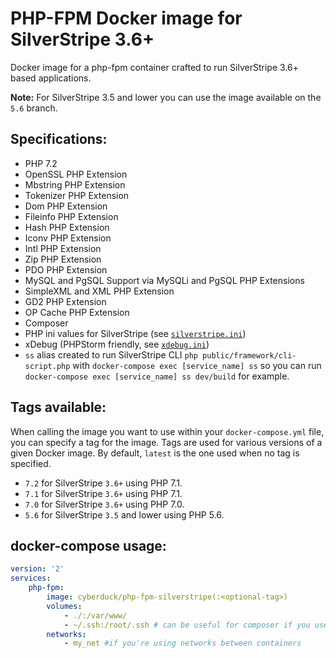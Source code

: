 # PHP-FPM Docker image for SilverStripe 3.6+

Docker image for a php-fpm container crafted to run SilverStripe 3.6+ based applications.

**Note:** For SilverStripe 3.5 and lower you can use the image available on the `5.6` branch.

## Specifications:

* PHP 7.2
* OpenSSL PHP Extension
* Mbstring PHP Extension
* Tokenizer PHP Extension
* Dom PHP Extension
* Fileinfo PHP Extension
* Hash PHP Extension
* Iconv PHP Extension
* Intl PHP Extension
* Zip PHP Extension
* PDO PHP Extension
* MySQL and PgSQL Support via MySQLi and PgSQL PHP Extensions
* SimpleXML and XML PHP Extension
* GD2 PHP Extension
* OP Cache PHP Extension
* Composer
* PHP ini values for SilverStripe (see [`silverstripe.ini`](/silverstripe.ini))
* xDebug (PHPStorm friendly, see [`xdebug.ini`](/xdebug.ini))
* `ss` alias created to run SilverStripe CLI `php public/framework/cli-script.php` with `docker-compose exec [service_name] ss` so you can run `docker-compose exec [service_name] ss dev/build` for example.

## Tags available:

When calling the image you want to use within your `docker-compose.yml` file,
you can specify a tag for the image. Tags are used for various versions of a
given Docker image. By default, `latest` is the one used when no tag is specified.

* `7.2` for SilverStripe `3.6+` using PHP 7.1.
* `7.1` for SilverStripe `3.6+` using PHP 7.1.
* `7.0` for SilverStripe `3.6+` using PHP 7.0.
* `5.6` for SilverStripe `3.5` and lower using PHP 5.6.

## docker-compose usage:

```yml
version: '2'
services:
    php-fpm:
        image: cyberduck/php-fpm-silverstripe(:<optional-tag>)
        volumes:
            - ./:/var/www/
            - ~/.ssh:/root/.ssh # can be useful for composer if you use private CVS
        networks:
            - my_net #if you're using networks between containers
```
